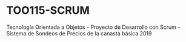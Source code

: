 # TOO115-SCRUM
Tecnología Orientada a Objetos - Proyecto de Desarrollo con Scrum - Sistema de Sondeos de Precios de la canasta básica 2019
